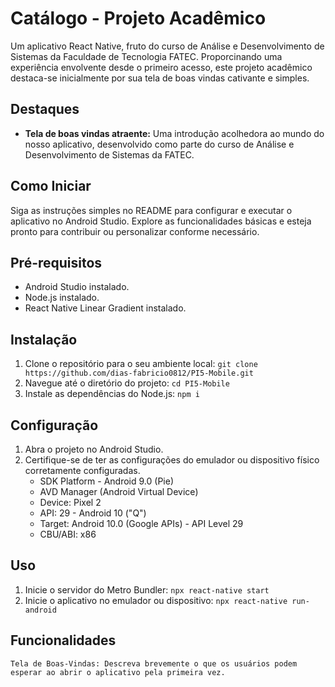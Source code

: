# Catálogo - Projeto Acadêmico
Um aplicativo React Native, fruto do curso de Análise e Desenvolvimento de Sistemas da Faculdade de Tecnologia FATEC. Proporcinando uma experiência envolvente desde o primeiro acesso, este projeto acadêmico destaca-se inicialmente por sua tela de boas vindas cativante e simples.

## Destaques
- **Tela de boas vindas atraente:** Uma introdução acolhedora ao mundo do nosso aplicativo, desenvolvido como parte do curso de Análise e Desenvolvimento de Sistemas da FATEC.

## Como Iniciar
Siga as instruções simples no README para configurar e executar o aplicativo no Android Studio. Explore as funcionalidades básicas e esteja pronto para contribuir ou personalizar conforme necessário.

## Pré-requisitos
- Android Studio instalado.
- Node.js instalado.
- React Native Linear Gradient instalado.

## Instalação
1. Clone o repositório para o seu ambiente local:
```git clone https://github.com/dias-fabricio0812/PI5-Mobile.git```
2. Navegue até o diretório do projeto:
```cd PI5-Mobile```
3. Instale as dependências do Node.js:
```npm i```

## Configuração
1. Abra o projeto no Android Studio.
2. Certifique-se de ter as configurações do emulador ou dispositivo físico corretamente configuradas.
    - SDK Platform - Android 9.0 (Pie)
    - AVD Manager (Android Virtual Device)
    - Device: Pixel 2
    - API: 29 - Android 10 ("Q")
    - Target: Android 10.0 (Google APIs) - API Level 29
    - CBU/ABI: x86

## Uso
1. Inicie o servidor do Metro Bundler:
```npx react-native start```
2. Inicie o aplicativo no emulador ou dispositivo:
```npx react-native run-android```

## Funcionalidades
```Tela de Boas-Vindas: Descreva brevemente o que os usuários podem esperar ao abrir o aplicativo pela primeira vez.```